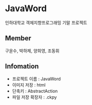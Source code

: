 # JavaWord

인하대학교 객체지향프로그래밍 기말 프로젝트

## Member
구윤수, 박하제, 양희영, 조동휘

## Infomation
- 프로젝트 이름 : JavaWord
- 이미지 저장 : html
- 단축키 : AbstractAction
- 파일 저장 확장자 : .ckpy
